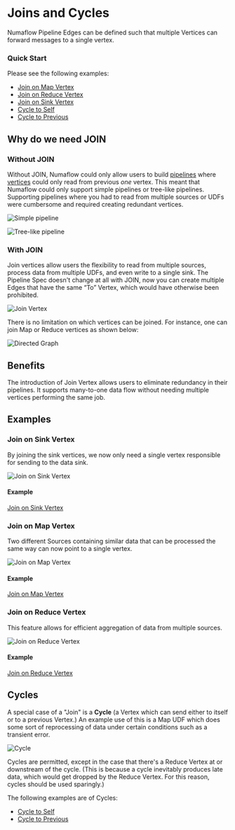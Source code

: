 # Joins and Cycles

Numaflow Pipeline Edges can be defined such that multiple Vertices can forward messages to a single vertex.

### Quick Start 

Please see the following examples:

- [Join on Map Vertex](https://github.com/numaproj/numaflow/blob/main/examples/11-join-on-map.yaml)
- [Join on Reduce Vertex](https://github.com/numaproj/numaflow/blob/main/examples/11-join-on-reduce.yaml)
- [Join on Sink Vertex](https://github.com/numaproj/numaflow/blob/main/examples/11-join-on-sink.yaml)
- [Cycle to Self](https://github.com/numaproj/numaflow/blob/main/examples/10-cycle-to-self.yaml)
- [Cycle to Previous](https://github.com/numaproj/numaflow/blob/main/examples/10-cycle-to-prev.yaml)

## Why do we need JOIN

### Without JOIN
Without JOIN, Numaflow could only allow users to build [pipelines](https://numaflow.numaproj.io/core-concepts/pipeline/) where [vertices](https://numaflow.numaproj.io/core-concepts/vertex/)
could only read from previous *one* vertex. This meant that Numaflow could only support simple pipelines or tree-like pipelines. 
Supporting pipelines where you had to read from multiple sources or UDFs were cumbersome and required creating redundant
vertices.

![Simple pipeline](https://miro.medium.com/v2/resize:fit:1400/1*MAwBZ3-eOQs29fvc36XLDw.png)

![Tree-like pipeline](https://miro.medium.com/v2/resize:fit:1400/1*XXycfwWNvsTZV-cr3lomOA.png)

### With JOIN

Join vertices allow users the flexibility to read from multiple sources, process data from multiple UDFs, and even write
to a single sink. The Pipeline Spec doesn't change at all with JOIN, now you can create multiple Edges that have the 
same “To” Vertex, which would have otherwise been prohibited.

![Join Vertex](https://miro.medium.com/v2/resize:fit:1400/1*5Ct-5otqpXTAVCNW_SJnNw.png)

There is no limitation on which vertices can be joined. For instance, one can join Map or Reduce vertices as shown below:

![Directed Graph](https://miro.medium.com/v2/resize:fit:1400/1*ldVi_wtuMH4rWFd0UG91cg.png)

## Benefits

The introduction of Join Vertex allows users to eliminate redundancy in their pipelines. It supports many-to-one data 
flow without needing multiple vertices performing the same job.

## Examples

### Join on Sink Vertex

By joining the sink vertices, we now only need a single vertex responsible for sending to the data sink.

![Join on Sink Vertex](https://miro.medium.com/v2/resize:fit:1400/1*5Ct-5otqpXTAVCNW_SJnNw.png)

#### Example
[Join on Sink Vertex](https://github.com/numaproj/numaflow/blob/main/examples/11-join-on-sink.yaml)

### Join on Map Vertex

Two different Sources containing similar data that can be processed the same way can now point to a single vertex.

![Join on Map Vertex](https://miro.medium.com/v2/resize:fit:1400/1*mCXFAgbAPzyXEwJMaluxcQ.png)

#### Example

[Join on Map Vertex](https://github.com/numaproj/numaflow/blob/main/examples/11-join-on-map.yaml)

### Join on Reduce Vertex

This feature allows for efficient aggregation of data from multiple sources.

![Join on Reduce Vertex](https://miro.medium.com/v2/resize:fit:1400/1*lbuKo7wauFe5CyI4Qv0wvQ.png)

#### Example

[Join on Reduce Vertex](https://github.com/numaproj/numaflow/blob/main/examples/11-join-on-reduce.yaml)

## Cycles

A special case of a "Join" is a **Cycle** (a Vertex which can send either to itself or to a previous Vertex.) An example
use of this is a Map UDF which does some sort of reprocessing of data under certain conditions such as a transient error.

![Cycle](https://miro.medium.com/v2/resize:fit:1400/1*wYokY1wa9LhI1hKYimWiKA.png)

Cycles are permitted, except in the case that there's a Reduce Vertex at or downstream of the cycle. (This is because a 
cycle inevitably produces late data, which would get dropped by the Reduce Vertex. For this reason, cycles should be 
used sparingly.)

The following examples are of Cycles:

- [Cycle to Self](https://github.com/numaproj/numaflow/blob/main/examples/10-cycle-to-self.yaml)
- [Cycle to Previous](https://github.com/numaproj/numaflow/blob/main/examples/10-cycle-to-prev.yaml)
